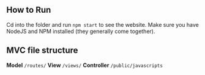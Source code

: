 ## How to Run

Cd into the folder and run `npm start` to see the website. Make sure you have NodeJS and NPM installed (they generally come together).

## MVC file structure

**Model** `/routes/`
**View** `/views/`
**Controller** `/public/javascripts`


